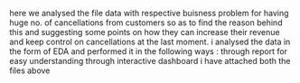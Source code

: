 here we analysed the file data with respective buisness problem for having huge no. of cancellations from customers so as to find the reason behind this and suggesting some points on how they can increase their revenue and keep control on cancellations at the last moment.
i analysed the data in the form of EDA and performed it in the following ways :
through report for easy understanding 
through interactive dashboard 
i have attached both the files above 

